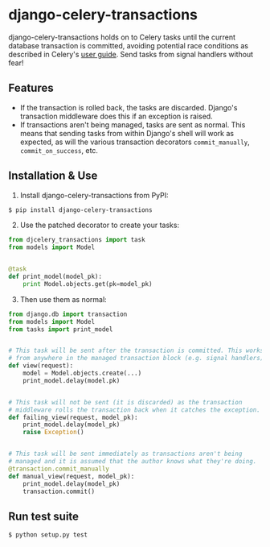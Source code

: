 # django-celery-transactions

django-celery-transactions holds on to Celery tasks until the current database
transaction is committed, avoiding potential race conditions as described in
Celery's [user guide][1]. Send tasks from signal handlers without fear!

## Features

* If the transaction is rolled back, the tasks are discarded. Django's
  transaction middleware does this if an exception is raised.
* If transactions aren't being managed, tasks are sent as normal. This means
  that sending tasks from within Django's shell will work as expected, as will
  the various transaction decorators `commit_manually`, `commit_on_success`, etc.

## Installation & Use

1. Install django-celery-transactions from PyPI:

```sh
$ pip install django-celery-transactions
```

2. Use the patched decorator to create your tasks:

```python
from djcelery_transactions import task
from models import Model


@task
def print_model(model_pk):
    print Model.objects.get(pk=model_pk)
```

3. Then use them as normal:

```python
from django.db import transaction
from models import Model
from tasks import print_model


# This task will be sent after the transaction is committed. This works
# from anywhere in the managed transaction block (e.g. signal handlers).
def view(request):
    model = Model.objects.create(...)
    print_model.delay(model.pk)


# This task will not be sent (it is discarded) as the transaction
# middleware rolls the transaction back when it catches the exception.
def failing_view(request, model_pk):
    print_model.delay(model_pk)
    raise Exception()


# This task will be sent immediately as transactions aren't being
# managed and it is assumed that the author knows what they're doing.
@transaction.commit_manually
def manual_view(request, model_pk):
    print_model.delay(model_pk)
    transaction.commit()
```

## Run test suite

```sh
$ python setup.py test
```

[1]: http://celery.readthedocs.org/en/latest/userguide/tasks.html#database-transactions
